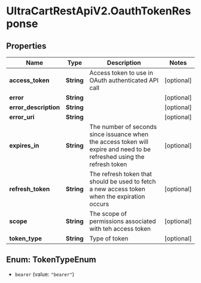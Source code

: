 # UltraCartRestApiV2.OauthTokenResponse

## Properties

Name | Type | Description | Notes
------------ | ------------- | ------------- | -------------
**access_token** | **String** | Access token to use in OAuth authenticated API call | [optional] 
**error** | **String** |  | [optional] 
**error_description** | **String** |  | [optional] 
**error_uri** | **String** |  | [optional] 
**expires_in** | **String** | The number of seconds since issuance when the access token will expire and need to be refreshed using the refresh token | [optional] 
**refresh_token** | **String** | The refresh token that should be used to fetch a new access token when the expiration occurs | [optional] 
**scope** | **String** | The scope of permissions associated with teh access token | [optional] 
**token_type** | **String** | Type of token | [optional] 



## Enum: TokenTypeEnum


* `bearer` (value: `"bearer"`)




